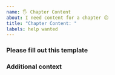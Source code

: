 ```yaml
---
name: 🖐 Chapter Content
about: I need content for a chapter 😕
title: "Chapter Content: "
labels: help wanted
---
```


### Please fill out this template

<!-- A clear and concise description of what the problem is. Ex. I need help with [...] -->


### Additional context

<!-- Add any other context or screenshots about the feature request here. -->